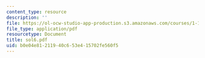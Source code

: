 ```yaml
---
content_type: resource
description: ''
file: https://ol-ocw-studio-app-production.s3.amazonaws.com/courses/1-124j-foundations-of-software-engineering-fall-2000/b0e04e81211940c653e415702fe560f5_sol6.pdf
file_type: application/pdf
resourcetype: Document
title: sol6.pdf
uid: b0e04e81-2119-40c6-53e4-15702fe560f5
---
```

